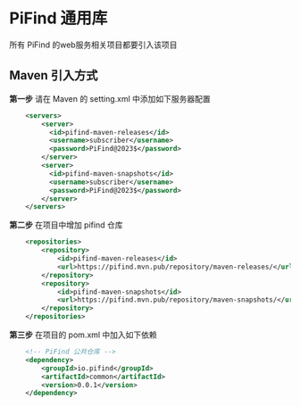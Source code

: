 # PiFind 通用库

所有 PiFind 的web服务相关项目都要引入该项目

## Maven 引入方式

**第一步** 请在 Maven 的 setting.xml 中添加如下服务器配置

```xml
    <servers>
        <server>
          <id>pifind-maven-releases</id>
          <username>subscriber</username>
          <password>PiFind@2023$</password>
        </server>
        <server>
          <id>pifind-maven-snapshots</id>
          <username>subscriber</username>
          <password>PiFind@2023$</password>
        </server>
    </servers>
```

**第二步** 在项目中增加 pifind 仓库

```xml
    <repositories>
        <repository>
            <id>pifind-maven-releases</id>
            <url>https://pifind.mvn.pub/repository/maven-releases/</url>
        </repository>
        <repository>
            <id>pifind-maven-snapshots</id>
            <url>https://pifind.mvn.pub/repository/maven-snapshots/</url>
        </repository>
    </repositories>
```

**第三步** 在项目的 pom.xml 中加入如下依赖

```xml
    <!-- PiFind 公共仓库 -->
    <dependency>
        <groupId>io.pifind</groupId>
        <artifactId>common</artifactId>
        <version>0.0.1</version>
    </dependency>
```